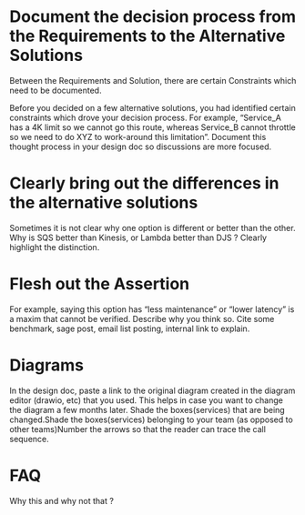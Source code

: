 
# Document the decision process from the Requirements to the Alternative Solutions

Between the Requirements and Solution, there are certain Constraints which need to be documented.

Before you decided on a few alternative solutions, you had identified certain constraints which drove your decision process. For example, “Service_A has a 4K limit so we cannot go this route, whereas Service_B cannot throttle so we need to do XYZ to work-around this limitation”. Document this thought process in your design doc so discussions are more focused.

# Clearly bring out the differences in the alternative solutions

Sometimes it is not clear why one option is different or better than the other. Why is SQS better than Kinesis, or Lambda better than DJS ? Clearly highlight the distinction.

# Flesh out the Assertion 

For example, saying this option has “less maintenance” or “lower latency” is a maxim that cannot be verified. Describe why you think so. Cite some benchmark, sage post, email list posting, internal link to explain.

# Diagrams

In the design doc, paste a link to the original diagram created in the diagram editor (drawio, etc) that you used. This helps in case you want to change the diagram a few months later. Shade the boxes(services) that are being changed.Shade the boxes(services) belonging to your team (as opposed to other teams)Number the arrows so that the reader can trace the call sequence.

# FAQ

Why this and why not that ?
